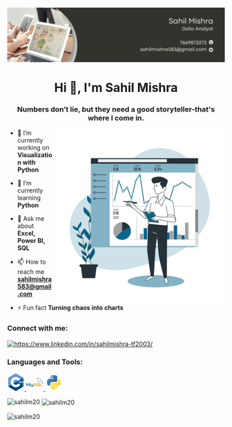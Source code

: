 ![logo](https://github.com/sahilm20/sahilm20/blob/main/Sahil%20Mishra%20(2).png)
<h1 align="center">Hi 👋, I'm Sahil Mishra</h1>
<h3 align="center">Numbers don’t lie, but they need a good storyteller-that's where I come in.</h3>
<img align="right" alt="coding" width="400" src=https://github.com/sahilm20/sahilm20/blob/main/Picture2%20github.gif>



- 🔭 I’m currently working on **Visualization with Python**

- 🌱 I’m currently learning **Python**

- 💬 Ask me about **Excel, Power BI, SQL**

- 📫 How to reach me **sahilmishra583@gmail.com**

- ⚡ Fun fact **Turning chaos into charts**

<h3 align="left">Connect with me:</h3>
<p align="left">
<a href="https://linkedin.com/in/https://www.linkedin.com/in/sahilmishra-tf2003/" target="blank"><img align="center" src="https://raw.githubusercontent.com/rahuldkjain/github-profile-readme-generator/master/src/images/icons/Social/linked-in-alt.svg" alt="https://www.linkedin.com/in/sahilmishra-tf2003/" height="30" width="40" /></a>
</p>

<h3 align="left">Languages and Tools:</h3>
<p align="left"> <a href="https://www.w3schools.com/cpp/" target="_blank" rel="noreferrer"> <img src="https://raw.githubusercontent.com/devicons/devicon/master/icons/cplusplus/cplusplus-original.svg" alt="cplusplus" width="40" height="40"/> </a> <a href="https://www.mysql.com/" target="_blank" rel="noreferrer"> <img src="https://raw.githubusercontent.com/devicons/devicon/master/icons/mysql/mysql-original-wordmark.svg" alt="mysql" width="40" height="40"/> </a> <a href="https://www.python.org" target="_blank" rel="noreferrer"> <img src="https://raw.githubusercontent.com/devicons/devicon/master/icons/python/python-original.svg" alt="python" width="40" height="40"/> </a> </p>

<p><img align="left" src="https://github-readme-stats.vercel.app/api/top-langs?username=sahilm20&show_icons=true&locale=en&layout=compact" alt="sahilm20" /></p>

<p>&nbsp;<img align="center" src="https://github-readme-stats.vercel.app/api?username=sahilm20&show_icons=true&locale=en" alt="sahilm20" /></p>

<p><img align="center" src="https://github-readme-streak-stats.herokuapp.com/?user=sahilm20&" alt="sahilm20" /></p>

